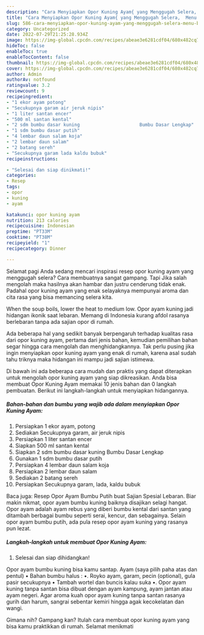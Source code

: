 ```yaml
---
description: "Cara Menyiapkan Opor Kuning Ayam{ yang Menggugah Selera,  Menu Buat lebaran"
title: "Cara Menyiapkan Opor Kuning Ayam{ yang Menggugah Selera,  Menu Buat lebaran"
slug: 586-cara-menyiapkan-opor-kuning-ayam-yang-menggugah-selera-menu-buat-lebaran
category: Uncategorized
date: 2022-07-29T21:25:28.934Z
image: https://img-global.cpcdn.com/recipes/abeae3e6281cdf04/680x482cq70/opor-kuning-ayam-foto-resep-utama.jpg
hideToc: false
enableToc: true
enableTocContent: false
thumbnail: https://img-global.cpcdn.com/recipes/abeae3e6281cdf04/680x482cq70/opor-kuning-ayam-foto-resep-utama.jpg
cover: https://img-global.cpcdn.com/recipes/abeae3e6281cdf04/680x482cq70/opor-kuning-ayam-foto-resep-utama.jpg
author: Admin
authorAv: notfound
ratingvalue: 3.2
reviewcount: 9
recipeingredient:
- "1 ekor ayam potong"
- "Secukupnya garam air jeruk nipis"
- "1 liter santan encer"
- "500 ml santan kental"
- "2 sdm bumbu dasar kuning                      Bumbu Dasar Lengkap"
- "1 sdm bumbu dasar putih"
- "4 lembar daun salam koja"
- "2 lembar daun salam"
- "2 batang sereh"
- "Secukupnya garam lada kaldu bubuk"
recipeinstructions:

- "Selesai dan siap dinikmati!"
categories:
- Resep
tags:
- opor
- kuning
- ayam

katakunci: opor kuning ayam 
nutrition: 213 calories
recipecuisine: Indonesian
preptime: "PT33M"
cooktime: "PT38M"
recipeyield: "1"
recipecategory: Dinner

---
```



Selamat pagi Anda sedang mencari inspirasi resep opor kuning ayam yang menggugah selera? Cara membuatnya sangat gampang. Tapi Jika salah mengolah maka hasilnya akan hambar dan justru cenderung tidak enak. Padahal opor kuning ayam yang enak selayaknya mempunyai aroma dan cita rasa yang bisa memancing selera kita.


When the soup boils, lower the heat to medium low. Opor ayam kuning jadi hidangan ikonik saat lebaran. Memang di Indonesia kurang afdol rasanya berlebaran tanpa ada sajian opor di rumah.

Ada beberapa hal yang sedikit banyak berpengaruh terhadap kualitas rasa dari opor kuning ayam, pertama dari jenis bahan, kemudian pemilihan bahan segar hingga cara mengolah dan menghidangkannya. Tak perlu pusing jika ingin menyiapkan opor kuning ayam yang enak di rumah, karena asal sudah tahu triknya maka hidangan ini mampu jadi sajian istimewa.


Di bawah ini ada beberapa cara mudah dan praktis yang dapat diterapkan untuk mengolah opor kuning ayam yang siap dikreasikan. Anda bisa membuat Opor Kuning Ayam memakai 10 jenis bahan dan 0 langkah pembuatan. Berikut ini langkah-langkah untuk menyiapkan hidangannya.

<!--inarticleads1-->

##### Bahan-bahan dan bumbu yang wajib ada dalam menyiapkan Opor Kuning Ayam:

1. Persiapkan 1 ekor ayam, potong
1. Sediakan Secukupnya garam, air jeruk nipis
1. Persiapkan 1 liter santan encer
1. Siapkan 500 ml santan kental
1. Siapkan 2 sdm bumbu dasar kuning                      Bumbu Dasar Lengkap
1. Gunakan 1 sdm bumbu dasar putih
1. Persiapkan 4 lembar daun salam koja
1. Persiapkan 2 lembar daun salam
1. Sediakan 2 batang sereh
1. Persiapkan Secukupnya garam, lada, kaldu bubuk


Baca juga: Resep Opor Ayam Bumbu Putih buat Sajian Spesial Lebaran. Biar makin nikmat, opor ayam bumbu kuning baiknya disajikan selagi hangat. Opor ayam adalah ayam rebus yang diberi bumbu kental dari santan yang ditambah berbagai bumbu seperti serai, kencur, dan sebagainya. Selain opor ayam bumbu putih, ada pula resep opor ayam kuning yang rasanya pun lezat. 

<!--inarticleads2-->

##### Langkah-langkah untuk membuat Opor Kuning Ayam:


1. Selesai dan siap dihidangkan!

Opor ayam bumbu kuning bisa kamu santap. Ayam (saya pilih paha atas dan pentul) • Bahan bumbu halus : •. Royko ayam, garam, pecin (optional), gula pasir secukupnya • Tambah wortel dan buncis kalau suka •. Opor ayam kuning tanpa santan bisa dibuat dengan ayam kampung, ayam jantan atau ayam negeri. Agar aroma kuah opor ayam kuning tanpa santan rasanya gurih dan harum, sangrai sebentar kemiri hingga agak kecokelatan dan wangi. 

Gimana nih? Gampang kan? Itulah cara membuat opor kuning ayam yang bisa kamu praktikkan di rumah. Selamat menikmati
